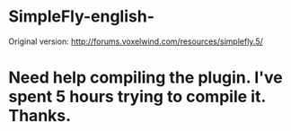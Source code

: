 # SimpleFly-english-
Original version: http://forums.voxelwind.com/resources/simplefly.5/
# Need help compiling the plugin. I've spent 5 hours trying to compile it. Thanks.
